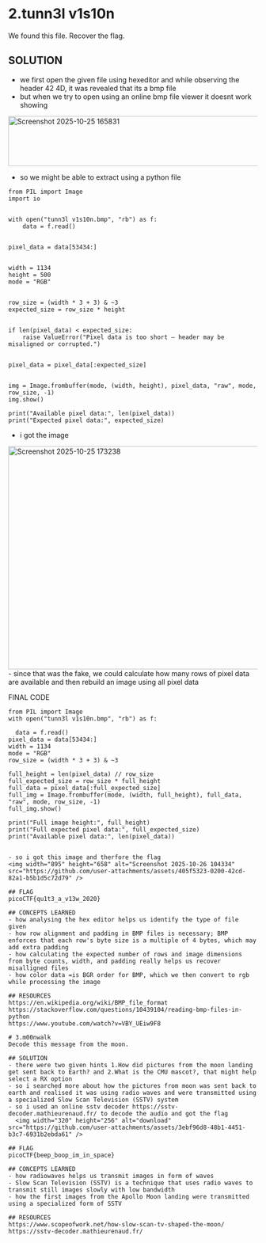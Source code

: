 # 2.tunn3l v1s10n
We found this file. Recover the flag.

## SOLUTION 
- we first open the given file using hexeditor and while observing the header 42 4D, it was revealed that its a bmp file
- but when we try to open using an online bmp file viewer it doesnt work showing

<img width="1632" height="101" alt="Screenshot 2025-10-25 165831" src="https://github.com/user-attachments/assets/7a4835f5-69cf-4c23-934f-6b5e9dd3d925" />

- so we might be able to extract using a python file 
  
```
from PIL import Image
import io


with open("tunn3l v1s10n.bmp", "rb") as f:
    data = f.read()


pixel_data = data[53434:]


width = 1134
height = 500
mode = "RGB"


row_size = (width * 3 + 3) & ~3  
expected_size = row_size * height


if len(pixel_data) < expected_size:
    raise ValueError("Pixel data is too short — header may be misaligned or corrupted.")


pixel_data = pixel_data[:expected_size]


img = Image.frombuffer(mode, (width, height), pixel_data, "raw", mode, row_size, -1)
img.show()

print("Available pixel data:", len(pixel_data))
print("Expected pixel data:", expected_size)
```

- i got the image 
<img width="1667" height="451" alt="Screenshot 2025-10-25 173238" src="https://github.com/user-attachments/assets/929832c1-373c-454f-aa07-4d0ccb11bd9f" />
- since that was the fake, we could calculate how many rows of pixel data are available and then rebuild an image using all pixel data

  FINAL CODE

  ```
  from PIL import Image
  with open("tunn3l v1s10n.bmp", "rb") as f:
  
    data = f.read()
  pixel_data = data[53434:]
  width = 1134
  mode = "RGB"
  row_size = (width * 3 + 3) & ~3

  full_height = len(pixel_data) // row_size
  full_expected_size = row_size * full_height
  full_data = pixel_data[:full_expected_size]
  full_img = Image.frombuffer(mode, (width, full_height), full_data, "raw", mode, row_size, -1)
  full_img.show()

  print("Full image height:", full_height)
  print("Full expected pixel data:", full_expected_size)
  print("Available pixel data:", len(pixel_data))

```
```

- so i got this image and therfore the flag
<img width="895" height="658" alt="Screenshot 2025-10-26 104334" src="https://github.com/user-attachments/assets/405f5323-0200-42cd-82a1-b5b1d5c72d79" />

## FLAG
picoCTF{qu1t3_a_v13w_2020}

## CONCEPTS LEARNED 
- how analysing the hex editor helps us identify the type of file given
- how row alignment and padding in BMP files is necessary; BMP enforces that each row's byte size is a multiple of 4 bytes, which may add extra padding
- how calculating the expected number of rows and image dimensions from byte counts, width, and padding really helps us recover misalligned files
- how color data =is BGR order for BMP, which we then convert to rgb while processing the image

## RESOURCES 
https://en.wikipedia.org/wiki/BMP_file_format
https://stackoverflow.com/questions/10439104/reading-bmp-files-in-python
https://www.youtube.com/watch?v=VBY_UEiw9F8

# 3.m00nwalk
Decode this message from the moon.

## SOLUTION 
- there were two given hints 1.How did pictures from the moon landing get sent back to Earth? and 2.What is the CMU mascot?, that might help select a RX option
- so i searched more about how the pictures from moon was sent back to earth and realised it was using radio waves and were transmitted using a specialized Slow Scan Television (SSTV) system
- so i used an online sstv decoder https://sstv-decoder.mathieurenaud.fr/ to decode the audio and got the flag
  <img width="320" height="256" alt="download" src="https://github.com/user-attachments/assets/3ebf96d8-48b1-4451-b3c7-6931b2ebda61" />

## FLAG
picoCTF{beep_boop_im_in_space}

## CONCEPTS LEARNED 
- how radiowaves helps us transmit images in form of waves
- Slow Scan Television (SSTV) is a technique that uses radio waves to transmit still images slowly with low bandwidth
- how the first images from the Apollo Moon landing were transmitted using a specialized form of SSTV

## RESOURCES
https://www.scopeofwork.net/how-slow-scan-tv-shaped-the-moon/
https://sstv-decoder.mathieurenaud.fr/
  

